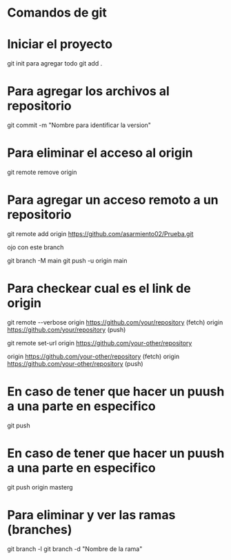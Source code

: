 # Comandos de git
# Iniciar el proyecto
git init 
para agregar todo
git add .
# Para agregar los archivos al repositorio
git commit -m "Nombre para identificar la version" 

# Para eliminar el acceso al origin
git remote remove origin

# Para agregar un acceso remoto a un repositorio

git remote add origin https://github.com/asarmiento02/Prueba.git

ojo con este branch

git branch -M main
git push -u origin main

# Para checkear cual es el link de origin

git remote --verbose
origin	https://github.com/your/repository (fetch)
origin	https://github.com/your/repository (push)

git remote set-url origin https://github.com/your-other/repository

origin	https://github.com/your-other/repository (fetch)
origin	https://github.com/your-other/repository (push)


# En caso de tener que hacer un puush a una parte en especifico
git push

# En caso de tener que hacer un puush a una parte en especifico
git push origin masterg


# Para eliminar y ver las ramas (branches)

git branch -l
git branch -d "Nombre de la rama" 
